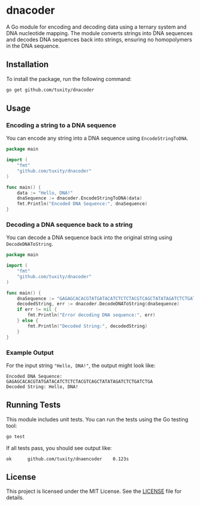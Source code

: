 # dnacoder

A Go module for encoding and decoding data using a ternary system and DNA nucleotide mapping. The module converts strings into DNA sequences and decodes DNA sequences back into strings, ensuring no homopolymers in the DNA sequence.

## Installation

To install the package, run the following command:

```bash
go get github.com/tuxity/dnacoder
```

## Usage

### Encoding a string to a DNA sequence

You can encode any string into a DNA sequence using `EncodeStringToDNA`.

```go
package main

import (
    "fmt"
    "github.com/tuxity/dnacoder"
)

func main() {
    data := "Hello, DNA!"
    dnaSequence := dnacoder.EncodeStringToDNA(data)
    fmt.Println("Encoded DNA Sequence:", dnaSequence)
}
```

### Decoding a DNA sequence back to a string

You can decode a DNA sequence back into the original string using `DecodeDNAToString`.

```go
package main

import (
    "fmt"
    "github.com/tuxity/dnacoder"
)

func main() {
    dnaSequence := "GAGAGCACACGTATGATACATCTCTCTACGTCAGCTATATAGATCTCTGATCTGA"
    decodedString, err := dnacoder.DecodeDNAToString(dnaSequence)
    if err != nil {
        fmt.Println("Error decoding DNA sequence:", err)
    } else {
        fmt.Println("Decoded String:", decodedString)
    }
}
```

### Example Output

For the input string `"Hello, DNA!"`, the output might look like:

```
Encoded DNA Sequence: GAGAGCACACGTATGATACATCTCTCTACGTCAGCTATATAGATCTCTGATCTGA
Decoded String: Hello, DNA!
```

## Running Tests

This module includes unit tests. You can run the tests using the Go testing tool:

```bash
go test
```

If all tests pass, you should see output like:

```
ok  	github.com/tuxity/dnaencoder	0.123s
```

## License

This project is licensed under the MIT License. See the [LICENSE](LICENSE) file for details.
